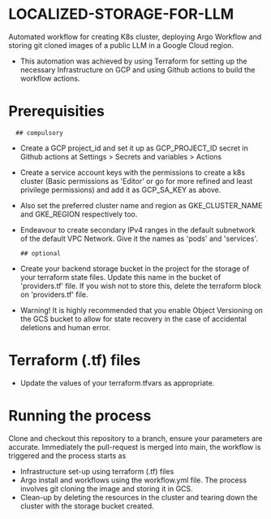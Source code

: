 # LOCALIZED-STORAGE-FOR-LLM
Automated workflow for creating K8s cluster, deploying Argo Workflow and storing git cloned images of a public LLM in a Google Cloud region.

- This automation was achieved by using Terraform for setting up the necessary Infrastructure on GCP and using Github actions to build the workflow actions.

# Prerequisities
      ## compulsory
- Create a GCP project_id and set it up as GCP_PROJECT_ID secret in Github actions at Settings > Secrets and variables > Actions 
- Create a service account keys with the permissions to create a k8s cluster (Basic permissions as 'Editor' or go for more refined and least privilege permissions) and add it as GCP_SA_KEY as above.
- Also set the preferred cluster name and region as GKE_CLUSTER_NAME and GKE_REGION respectively too. 
- Endeavour to create secondary IPv4 ranges in the default subnetwork of the default VPC Network. Give it the names as 'pods' and 'services'. 

      ## optional 
- Create your backend storage bucket in the project for the storage of your terraform state files. Update this name in the bucket of 'providers.tf' file. If you wish not to store this, delete the terraform block on 'providers.tf' file.
- Warning! It is highly recommended that you enable Object Versioning on the GCS bucket to allow for state recovery in the case of accidental deletions and human error.

# Terraform (.tf) files
- Update the values of your terraform.tfvars as appropriate.

# Running the process
Clone and checkout this repository to a branch, ensure your parameters are accurate. Immediately the pull-request is merged into main, the workflow is triggered and the process starts as 
- Infrastructure set-up using terraform (.tf) files
- Argo install and workflows using the workflow.yml file. The process involves git cloning the image and storing it in GCS.
- Clean-up by deleting the resources in the cluster and tearing down the cluster with the storage bucket created.

